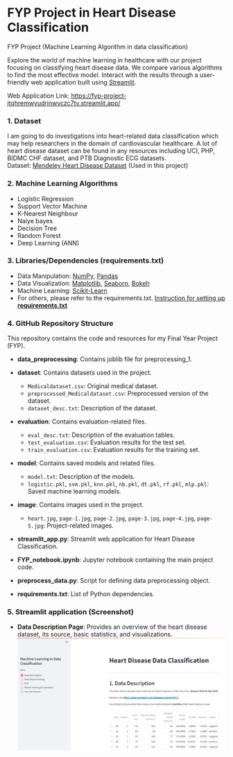 # FYP Project in Heart Disease Classification
FYP Project (Machine Learning Algorithm in data classification)

Explore the world of machine learning in healthcare with our project focusing on classifying heart disease data. We compare various algorithms to find the most effective model. Interact with the results through a user-friendly web application built using [Streamlit](https://streamlit.io/).

Web Application Link: https://fyp-project-jtqhremwyudrjnwvczc7tv.streamlit.app/  
  
### 1. Dataset
I am going to do investigations into heart-related data classification which may help researchers in the domain of cardiovascular healthcare. A lot of heart disease dataset can be found in any resources including UCI, PHP, BIDMC CHF dataset, and PTB Diagnostic ECG datasets.  
Dataset: [Mendeley Heart Disease Dataset](https://data.mendeley.com/datasets/wmhctcrt5v/1) (Used in this project)  
  
### 2. Machine Learning Algorithms
* Logistic Regression
* Support Vector Machine
* K-Nearest Neighbour
* Naiye bayes
* Decision Tree
* Random Forest
* Deep Learning (ANN)  

### 3. Libraries/Dependencies (requirements.txt)
* Data Manipulation: [NumPy](https://numpy.org/doc/stable/), [Pandas](https://pandas.pydata.org/docs/)
* Data Visualization: [Matplotlib](https://matplotlib.org/stable/index.html), [Seaborn](https://seaborn.pydata.org/api.html), [Bokeh](https://docs.bokeh.org/en/latest/)
* Machine Learning: [Scikit-Learn](https://scikit-learn.org/stable/)
* For others, please refer to the requirements.txt. [Instruction for setting up **requirements.txt**](https://docs.streamlit.io/streamlit-community-cloud/deploy-your-app/app-dependencies)  

### 4. GitHub Repository Structure
This repository contains the code and resources for my Final Year Project (FYP).
- **data_preprocessing**: Contains joblib file for preprocessing_1.

- **dataset**: Contains datasets used in the project.
  - `Medicaldataset.csv`: Original medical dataset.
  - `preprocessed_Medicaldataset.csv`: Preprocessed version of the dataset.
  - `dataset_desc.txt`: Description of the dataset.

- **evaluation**: Contains evaluation-related files.
  - `eval_desc.txt`: Description of the evaluation tables.
  - `test_evaluation.csv`: Evaluation results for the test set.
  - `train_evaluation.csv`: Evaluation results for the training set.

- **model**: Contains saved models and related files.
  - `model.txt`: Description of the models.
  - `logistic.pkl`, `svm.pkl`, `knn.pkl`, `nb.pkl`, `dt.pkl`, `rf.pkl`, `mlp.pkl`: Saved machine learning models.

- **image**: Contains images used in the project.
  - `heart.jpg`, `page-1.jpg`, `page-2.jpg`, `page-3.jpg`, `page-4.jpg`, `page-5.jpg`: Project-related images.

- **streamlit_app.py**: Streamlit web application for Heart Disease Classification.

- **FYP_notebook.ipynb**: Jupyter notebook containing the main project code.

- **preprocess_data.py**: Script for defining data preprocessing object.

- **requirements.txt**: List of Python dependencies.  

### 5. Streamlit application (Screenshot)
* **Data Description Page**: Provides an overview of the heart disease dataset, its source, basic statistics, and visualizations.
![Data Description Page](image/page-1.jpg)
